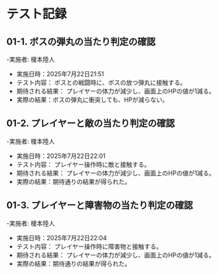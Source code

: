 # テスト記録

## 01-1. ボスの弾丸の当たり判定の確認
-実施者: 榎本陸人
- 実施日時：2025年7月22日21:51
- テスト内容：
ボスとの戦闘時に、ボスの放つ弾丸に接触する。
- 期待される結果：
プレイヤーの体力が減少し、画面上のHPの値が1減る。
- 実際の結果：ボスの弾丸に衝突しても、HPが減らない。
## 01-2. プレイヤーと敵の当たり判定の確認
-実施者: 榎本陸人
- 実施日時：2025年7月22日22:01
- テスト内容：
プレイヤー操作時に敵と接触する。
- 期待される結果：
プレイヤーの体力が減少し、画面上のHPの値が1減る。
- 実際の結果：期待通りの結果が得られた。
## 01-3. プレイヤーと障害物の当たり判定の確認
-実施者: 榎本陸人
- 実施日時：2025年7月22日22:04
- テスト内容：
プレイヤー操作時に障害物と接触する。
- 期待される結果：
プレイヤーの体力が減少し、画面上のHPの値が1減る。
- 実際の結果：期待通りの結果が得られた。
